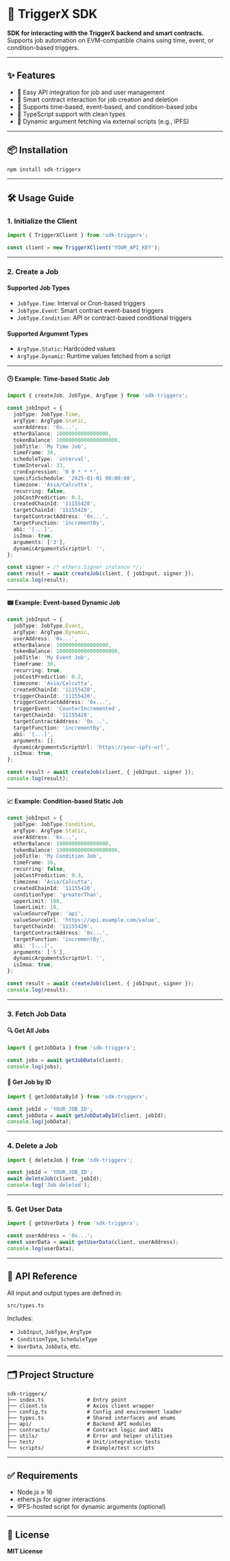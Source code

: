 # 🚀 TriggerX SDK

**SDK for interacting with the TriggerX backend and smart contracts.**  
Supports job automation on EVM-compatible chains using time, event, or condition-based triggers.

---

## ✨ Features

- 🔧 Easy API integration for job and user management
- 🔗 Smart contract interaction for job creation and deletion
- 📅 Supports time-based, event-based, and condition-based jobs
- 🔐 TypeScript support with clean types
- 🧠 Dynamic argument fetching via external scripts (e.g., IPFS)

---

## 📦 Installation

```bash
npm install sdk-triggerx
```

---

## 🛠️ Usage Guide

### 1. Initialize the Client

```ts
import { TriggerXClient } from 'sdk-triggerx';

const client = new TriggerXClient('YOUR_API_KEY');
```

---

### 2. Create a Job

#### Supported Job Types

- `JobType.Time`: Interval or Cron-based triggers
- `JobType.Event`: Smart contract event-based triggers
- `JobType.Condition`: API or contract-based conditional triggers

#### Supported Argument Types

- `ArgType.Static`: Hardcoded values
- `ArgType.Dynamic`: Runtime values fetched from a script

---

#### 🕒 Example: Time-based Static Job

```ts
import { createJob, JobType, ArgType } from 'sdk-triggerx';

const jobInput = {
  jobType: JobType.Time,
  argType: ArgType.Static,
  userAddress: '0x...',
  etherBalance: 10000000000000000,
  tokenBalance: 10000000000000000000,
  jobTitle: 'My Time Job',
  timeFrame: 36,
  scheduleType: 'interval',
  timeInterval: 33,
  cronExpression: '0 0 * * *',
  specificSchedule: '2025-01-01 00:00:00',
  timezone: 'Asia/Calcutta',
  recurring: false,
  jobCostPrediction: 0.1,
  createdChainId: '11155420',
  targetChainId: '11155420',
  targetContractAddress: '0x...',
  targetFunction: 'incrementBy',
  abi: '[...]',
  isImua: true,
  arguments: ['3'],
  dynamicArgumentsScriptUrl: '',
};

const signer = /* ethers.Signer instance */;
const result = await createJob(client, { jobInput, signer });
console.log(result);
```

---

#### 📟 Example: Event-based Dynamic Job

```ts
const jobInput = {
  jobType: JobType.Event,
  argType: ArgType.Dynamic,
  userAddress: '0x...',
  etherBalance: 10000000000000000,
  tokenBalance: 10000000000000000000,
  jobTitle: 'My Event Job',
  timeFrame: 36,
  recurring: true,
  jobCostPrediction: 0.2,
  timezone: 'Asia/Calcutta',
  createdChainId: '11155420',
  triggerChainId: '11155420',
  triggerContractAddress: '0x...',
  triggerEvent: 'CounterIncremented',
  targetChainId: '11155420',
  targetContractAddress: '0x...',
  targetFunction: 'incrementBy',
  abi: '[...]',
  arguments: [],
  dynamicArgumentsScriptUrl: 'https://your-ipfs-url',
  isImua: true,
};

const result = await createJob(client, { jobInput, signer });
console.log(result);
```

---

#### 📈 Example: Condition-based Static Job

```ts
const jobInput = {
  jobType: JobType.Condition,
  argType: ArgType.Static,
  userAddress: '0x...',
  etherBalance: 10000000000000000,
  tokenBalance: 10000000000000000000,
  jobTitle: 'My Condition Job',
  timeFrame: 36,
  recurring: false,
  jobCostPrediction: 0.3,
  timezone: 'Asia/Calcutta',
  createdChainId: '11155420',
  conditionType: 'greaterThan',
  upperLimit: 100,
  lowerLimit: 10,
  valueSourceType: 'api',
  valueSourceUrl: 'https://api.example.com/value',
  targetChainId: '11155420',
  targetContractAddress: '0x...',
  targetFunction: 'incrementBy',
  abi: '[...]',
  arguments: ['5'],
  dynamicArgumentsScriptUrl: '',
  isImua: true,
};

const result = await createJob(client, { jobInput, signer });
console.log(result);
```

---

### 3. Fetch Job Data

#### 🔍 Get All Jobs

```ts
import { getJobData } from 'sdk-triggerx';

const jobs = await getJobData(client);
console.log(jobs);
```

#### 🔎 Get Job by ID

```ts
import { getJobDataById } from 'sdk-triggerx';

const jobId = 'YOUR_JOB_ID';
const jobData = await getJobDataById(client, jobId);
console.log(jobData);
```

---

### 4. Delete a Job

```ts
import { deleteJob } from 'sdk-triggerx';

const jobId = 'YOUR_JOB_ID';
await deleteJob(client, jobId);
console.log('Job deleted');
```

---

### 5. Get User Data

```ts
import { getUserData } from 'sdk-triggerx';

const userAddress = '0x...';
const userData = await getUserData(client, userAddress);
console.log(userData);
```

---

## 📘 API Reference

All input and output types are defined in:

```
src/types.ts
```

Includes:

- `JobInput`, `JobType`, `ArgType`
- `ConditionType`, `ScheduleType`
- `UserData`, `JobData`, etc.

---

## 🗂️ Project Structure

```
sdk-triggerx/
├── index.ts              # Entry point
├── client.ts             # Axios client wrapper
├── config.ts             # Config and environment loader
├── types.ts              # Shared interfaces and enums
├── api/                  # Backend API modules
├── contracts/            # Contract logic and ABIs
├── utils/                # Error and helper utilities
├── test/                 # Unit/integration tests
└── scripts/              # Example/test scripts
```

---

## ✅ Requirements

- Node.js ≥ 16
- ethers.js for signer interactions
- IPFS-hosted script for dynamic arguments (optional)

---

## 📝 License

**MIT License**

